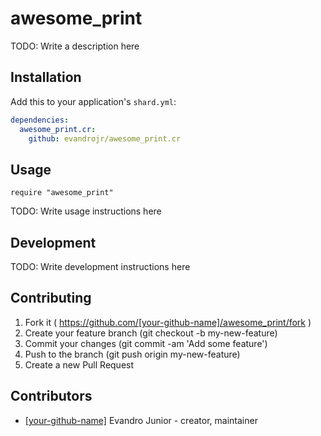 # awesome_print

TODO: Write a description here

## Installation

Add this to your application's `shard.yml`:

```yaml
dependencies:
  awesome_print.cr:
    github: evandrojr/awesome_print.cr
```

## Usage

```crystal
require "awesome_print"
```

TODO: Write usage instructions here

## Development

TODO: Write development instructions here

## Contributing

1. Fork it ( https://github.com/[your-github-name]/awesome_print/fork )
2. Create your feature branch (git checkout -b my-new-feature)
3. Commit your changes (git commit -am 'Add some feature')
4. Push to the branch (git push origin my-new-feature)
5. Create a new Pull Request

## Contributors

- [[your-github-name]](https://github.com/[your-github-name]) Evandro Junior - creator, maintainer
